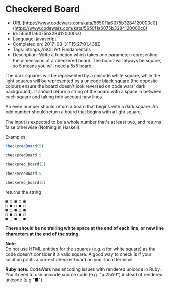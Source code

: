 # Checkered Board

 - URL:[https://www.codewars.com/kata/5650f1a6075b3284120000c0](https://www.codewars.com/kata/5650f1a6075b3284120000c0)
 - Id: 5650f1a6075b3284120000c0
 - Language: javascript
 - Completed on: 2017-08-31T15:27:01.438Z
 - Tags: Strings,ASCII Art,Fundamentals
 - Description:
Write a function which takes one parameter representing the dimensions of a checkered board. The board will always be square, so 5 means you will need a 5x5 board.

The dark squares will be represented by a unicode white square, while the light squares will be represented by a unicode black square (the opposite colours ensure the board doesn't look reversed on code wars' dark background). It should return a string of the board with a space in between each square and taking into account new lines. 

An even number should return a board that begins with a dark square. An odd number should return a board that begins with a light square.

The input is expected to be a whole number that's at least two, and returns false otherwise (Nothing in Haskell).

Examples:

```javascript
checkeredBoard(5)
```
```coffeescript
checkeredBoard 5
```
```ruby
checkered_board(5)
```
```haskell
checkeredBoard 5
```
```python
checkered_board(5)
```

returns the string
```
■ □ ■ □ ■
□ ■ □ ■ □
■ □ ■ □ ■
□ ■ □ ■ □
■ □ ■ □ ■
```

**There should be no trailing white space at the end of each line, or new line characters at the end of the string.**

**Note**   
Do not use HTML entities for the squares (e.g. `□` for white square) as the code doesn't consider it a valid square. A good way to check is if your solution prints a correct checker board on your local terminal.  

**Ruby note:**
CodeWars has encoding issues with rendered unicode in Ruby.
You'll need to use unicode source code (e.g. "\u25A0") instead of rendered unicode (e.g "■").
